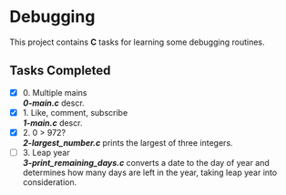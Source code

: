 # Debugging

This project contains __C__ tasks for learning some debugging routines.

## Tasks Completed

+ [x] 0\. Multiple mains<br/>_**0-main.c**_ descr.
+ [x] 1\. Like, comment, subscribe<br/>_**1-main.c**_ descr.
+ [x] 2\. 0 > 972?<br/>_**2-largest_number.c**_ prints the largest of three integers.
+ [ ] 3\. Leap year<br/>_**3-print_remaining_days.c**_ converts a date to the day of year and determines how many days are left in the year, taking leap year into consideration.
